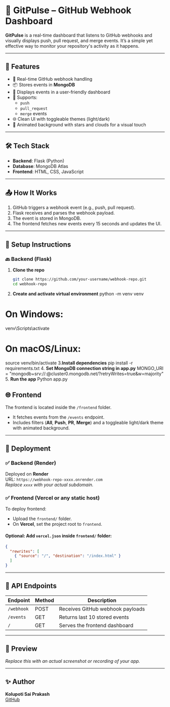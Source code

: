 # 🚀 GitPulse – GitHub Webhook Dashboard

**GitPulse** is a real-time dashboard that listens to GitHub webhooks and visually displays push, pull request, and merge events. It’s a simple yet effective way to monitor your repository's activity as it happens.

---

## 📌 Features

- 🔁 Real-time GitHub webhook handling  
- 📦 Stores events in **MongoDB**  
- 💬 Displays events in a user-friendly dashboard  
- 🎯 Supports:
  - `push`
  - `pull_request`
  - `merge` events  
- 🌐 Clean UI with toggleable themes (light/dark)  
- 🌟 Animated background with stars and clouds for a visual touch  

---

## 🛠 Tech Stack

- **Backend**: Flask (Python)  
- **Database**: MongoDB Atlas  
- **Frontend**: HTML, CSS, JavaScript  

---

## 📤 How It Works

1. GitHub triggers a webhook event (e.g., push, pull request).
2. Flask receives and parses the webhook payload.
3. The event is stored in MongoDB.
4. The frontend fetches new events every 15 seconds and updates the UI.

---

## 🔧 Setup Instructions

### 🔙 Backend (Flask)

1. **Clone the repo**  
   ```bash
   git clone https://github.com/your-username/webhook-repo.git
   cd webhook-repo
2. **Create and activate virtual environment**
   python -m venv venv
  # On Windows:
  venv\Scripts\activate
  # On macOS/Linux:
  source venv/bin/activate
3.**Install dependencies**
  pip install -r requirements.txt
4. **Set MongoDB connection string in app.py**
  MONGO_URI = "mongodb+srv://<username>:<password>@cluster0.mongodb.net/?retryWrites=true&w=majority"
5. **Run the app**
  Python app.py

  ## 🌐 Frontend

The frontend is located inside the `/frontend` folder.

- It fetches events from the `/events` endpoint.
- Includes filters (**All**, **Push**, **PR**, **Merge**) and a toggleable light/dark theme with animated background.

---

## 🚀 Deployment

### ✅ Backend (Render)

Deployed on **Render**  
URL: `https://webhook-repo-xxxx.onrender.com`  
_Replace `xxxx` with your actual subdomain._

### ✅ Frontend (Vercel or any static host)

To deploy frontend:

- Upload the `frontend/` folder.
- On **Vercel**, set the project root to `frontend`.

#### Optional: Add `vercel.json` inside `frontend/` folder:
```json
{
  "rewrites": [
    { "source": "/", "destination": "/index.html" }
  ]
}
```

---

## 📄 API Endpoints

| Endpoint   | Method | Description                      |
|------------|--------|----------------------------------|
| `/webhook` | POST   | Receives GitHub webhook payloads |
| `/events`  | GET    | Returns last 10 stored events    |
| `/`        | GET    | Serves the frontend dashboard    |

---

## 📸 Preview

_Replace this with an actual screenshot or recording of your app._

---

## ✨ Author

**Kolupoti Sai Prakash**  
[GitHub](https://github.com/saikolupoti)


   
